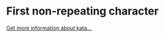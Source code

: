 First non-repeating character
=
[Get more information about kata...](https://www.codewars.com//kata/52bc74d4ac05d0945d00054e)